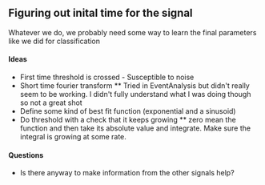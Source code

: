 

## Figuring out inital time for the signal

Whatever we do, we probably need some way to learn the final parameters like we did for classification


#### Ideas
* First time threshold is crossed - Susceptible to noise 
* Short time fourier transform
** Tried in EventAnalysis but didn't really seem to be working. I didn't fully understand what I was doing though so not a great shot
* Define some kind of best fit function (exponential and a sinusoid)
* Do threshold with a check that it keeps growing 
** zero mean the function and then take its absolute value and integrate. Make sure the integral is growing at some rate. 


#### Questions
* Is there anyway to make information from the other signals help? 
